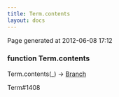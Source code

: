 ```yaml
---
title: Term.contents
layout: docs
---
```


<div class="bottom_right_note">Page generated at 2012-06-08 17:12</div>
<h3><span class="minor">function</span> Term.contents</h3>

Term.contents(_) -> <a href="/docs/Branch.html">Branch</a>
<p></p>

<p><span class="extra_minor">Term#1408</span></p>
